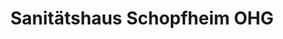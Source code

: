 ---
title: "Sanitätshaus Schopfheim OHG"
url: /schopfheim/sanitaetshaus-schopfheim-ohg/
shop: Sanitätshaus
---